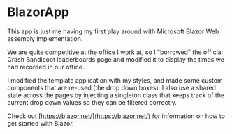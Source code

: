 # BlazorApp
This app is just me having my first play around with Microsoft Blazor Web assembly implementation.

We are quite competitive at the office I work at, so I "borrowed" the official Crash Bandicoot leaderboards page and modified it to display the times we had recorded in our office.

I modified the template application with my styles, and made some custom components that are re-used (the drop down boxes). I also use a shared state across the pages by injecting a singleton class that keeps track of the current drop down values so they can be filtered correctly.

Check out [https://blazor.net/](https://blazor.net/) for information on how to get started with Blazor.
